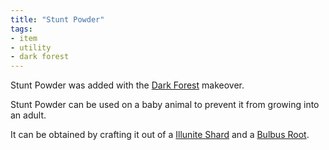 ```yaml
---
title: "Stunt Powder"
tags:
- item
- utility
- dark forest
---
```


Stunt Powder was added with the [Dark Forest](notes/makeover/dark_forest) makeover.

Stunt Powder can be used on a baby animal to prevent it from growing into an adult.  

It can be obtained by crafting it out of a [Illunite Shard](notes/item/illunite_shard) and a [Bulbus Root](notes/item/bulbus_root).



